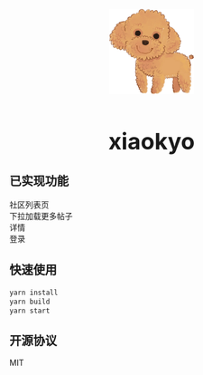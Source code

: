 <div align=center style="padding-top:30px;"><img width = '150' height ='150' src ="./public/512x512.png"/></div>
<h1 align=center style="font-size:40px;">xiaokyo</h1>

## 已实现功能
社区列表页<br/>
下拉加载更多帖子<br/>
详情<br/>
登录<br/>

## 快速使用
    yarn install
    yarn build
    yarn start

## 开源协议
MIT
